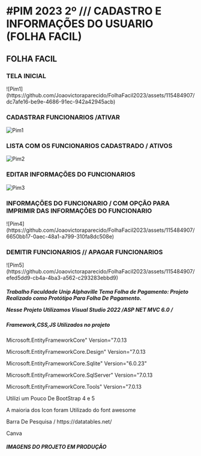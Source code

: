 <H1> #PIM 2023 2º /// CADASTRO E INFORMAÇÕES DO USUARIO (FOLHA FACIL) </H1>
<H2>FOLHA FACIL </H2>

<H3>TELA INICIAL</H3>
![Pim1](https://github.com/Joaovictoraparecido/FolhaFacil2023/assets/115484907/dc7afe16-be9e-4686-91ec-942a42945acb)





<h3>CADASTRAR FUNCIONARIOS /ATIVAR </h3>

![Pim1](https://github.com/Joaovictoraparecido/FolhaFacil2023/assets/115484907/d746c64b-f64d-4097-ad05-7654f2f42cc7)


<H3>LISTA COM OS FUNCIONARIOS CADASTRADO / ATIVOS </H3>

![Pim2](https://github.com/Joaovictoraparecido/FolhaFacil2023/assets/115484907/4f807cbb-29db-4669-ab28-48f63280d763)

<H3>EDITAR INFORMAÇÕES DO FUNCIONARIOS  </H3>

![Pim3](https://github.com/Joaovictoraparecido/FolhaFacil2023/assets/115484907/64d50081-b87b-4ef1-adf8-bcfe862b4cff)

<H3>INFORMAÇÕES DO FUNCIONARIO / COM OPÇÃO PARA IMPRIMIR DAS INFORMAÇÕES DO FUNCIONARIO</H3>
![Pim4](https://github.com/Joaovictoraparecido/FolhaFacil2023/assets/115484907/6650bb17-0aec-48a1-a799-310fa8dc508e)


<H3> DEMITIR FUNCIONARIOS // APAGAR FUNCIONARIOS </H3>
![Pim5](https://github.com/Joaovictoraparecido/FolhaFacil2023/assets/115484907/efed5dd9-cb4a-4ba3-a562-c293283ebbd9)





<H5>
Trabalho Faculdade Unip Alphaville Tema Folha de Pagamento:  Projeto Realizado como Protótipo Para Folha De Pagamento.
<p> Nesse Projeto Utilizamos Visual Studio 2022 /ASP NET MVC 6.0 / </p>
<H5> Framework,CSS,JS Utilizados no projeto</H5>
<P> Microsoft.EntityFrameworkCore" Version="7.0.13 </P>
<P> Microsoft.EntityFrameworkCore.Design" Version="7.0.13</P>
<P>Microsoft.EntityFrameworkCore.Sqlite" Version="6.0.23" </P>
<P>Microsoft.EntityFrameworkCore.SqlServer" Version="7.0.13</P>
<P> Microsoft.EntityFrameworkCore.Tools" Version="7.0.13</P>
<p> Utilizi um Pouco De BootStrap 4 e 5</p>
<p> A maioria dos Icon foram Utilizado do font awesome </p>
<p> Barra De Pesquisa / https://datatables.net/ </p>
<p> Canva</p>
</H5>

<H5> IMAGENS DO PROJETO EM PRODUÇÃO </H5>
